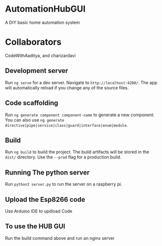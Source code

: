 # AutomationHubGUI
A DIY basic home automation system

# Collaborators
CodeWithAaditya, and charizardavi

## Development server

Run `ng serve` for a dev server. Navigate to `http://localhost:4200/`. The app will automatically reload if you change any of the source files.

## Code scaffolding

Run `ng generate component component-name` to generate a new component. You can also use `ng generate directive|pipe|service|class|guard|interface|enum|module`.

## Build

Run `ng build` to build the project. The build artifacts will be stored in the `dist/` directory. Use the `--prod` flag for a production build.

## Running The python server
Run `python3 server.py` to run the server on a raspberry pi.

## Upload the Esp8266 code
Use Arduino IDE to updload Code

## To use the HUB GUI
Run the build command above and run an nginx server

